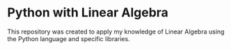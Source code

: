 # Python with Linear Algebra

This repository was created to apply my knowledge of Linear Algebra using the Python language and specific libraries.